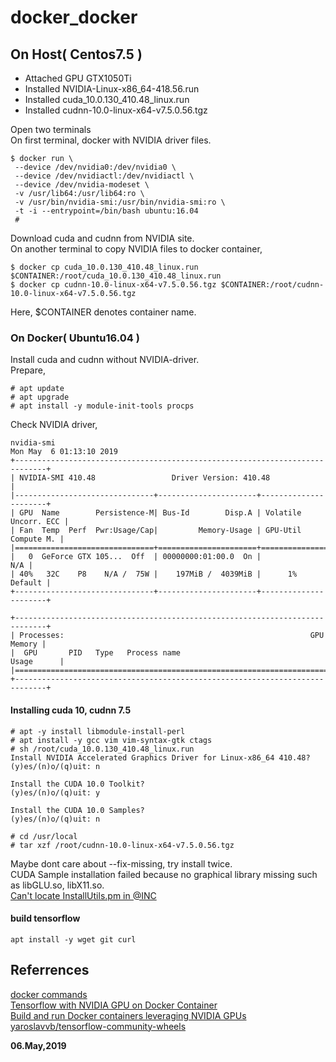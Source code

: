 # docker_docker

## On Host( Centos7.5 )  

- Attached  GPU GTX1050Ti  
- Installed NVIDIA-Linux-x86_64-418.56.run  
- Installed cuda_10.0.130_410.48_linux.run   
- Installed cudnn-10.0-linux-x64-v7.5.0.56.tgz  

Open two terminals  
On first terminal, docker with NVIDIA driver files.  
```
$ docker run \
 --device /dev/nvidia0:/dev/nvidia0 \
 --device /dev/nvidiactl:/dev/nvidiactl \
 --device /dev/nvidia-modeset \
 -v /usr/lib64:/usr/lib64:ro \
 -v /usr/bin/nvidia-smi:/usr/bin/nvidia-smi:ro \
 -t -i --entrypoint=/bin/bash ubuntu:16.04
 #
```

Download cuda and cudnn from NVIDIA site.  
On another terminal to copy NVIDIA files to docker container,  
```
$ docker cp cuda_10.0.130_410.48_linux.run     $CONTAINER:/root/cuda_10.0.130_410.48_linux.run
$ docker cp cudnn-10.0-linux-x64-v7.5.0.56.tgz $CONTAINER:/root/cudnn-10.0-linux-x64-v7.5.0.56.tgz
```
Here, $CONTAINER denotes container name.  

### On Docker( Ubuntu16.04 )

Install cuda and cudnn without NVIDIA-driver.  
Prepare,  
```
# apt update
# apt upgrade
# apt install -y module-init-tools procps
```
Check NVIDIA driver,  
```
nvidia-smi
Mon May  6 01:13:10 2019       
+-----------------------------------------------------------------------------+
| NVIDIA-SMI 410.48                 Driver Version: 410.48                    |
|-------------------------------+----------------------+----------------------+
| GPU  Name        Persistence-M| Bus-Id        Disp.A | Volatile Uncorr. ECC |
| Fan  Temp  Perf  Pwr:Usage/Cap|         Memory-Usage | GPU-Util  Compute M. |
|===============================+======================+======================|
|   0  GeForce GTX 105...  Off  | 00000000:01:00.0  On |                  N/A |
| 40%   32C    P8    N/A /  75W |    197MiB /  4039MiB |      1%      Default |
+-------------------------------+----------------------+----------------------+
                                                                               
+-----------------------------------------------------------------------------+
| Processes:                                                       GPU Memory |
|  GPU       PID   Type   Process name                             Usage      |
|=============================================================================|
+-----------------------------------------------------------------------------+
```

#### Installing cuda 10, cudnn 7.5  
```
# apt -y install libmodule-install-perl
# apt install -y gcc vim vim-syntax-gtk ctags
# sh /root/cuda_10.0.130_410.48_linux.run
Install NVIDIA Accelerated Graphics Driver for Linux-x86_64 410.48?
(y)es/(n)o/(q)uit: n

Install the CUDA 10.0 Toolkit?
(y)es/(n)o/(q)uit: y

Install the CUDA 10.0 Samples?
(y)es/(n)o/(q)uit: n

# cd /usr/local
# tar xzf /root/cudnn-10.0-linux-x64-v7.5.0.56.tgz
```
Maybe dont care about --fix-missing, try install twice.  
CUDA Sample installation failed because no graphical library missing such as libGLU.so, libX11.so.  
[Can't locate InstallUtils.pm in @INC](https://devtalk.nvidia.com/default/topic/983777/cuda-setup-and-installation/can-t-locate-installutils-pm-in-inc/)  

#### build tensorflow  
```
apt install -y wget git curl
```

## Referrences  

[docker commands](https://qiita.com/curseoff/items/a9e64ad01d673abb6866)  
[Tensorflow with NVIDIA GPU on Docker Container](http://memo.saitodev.com/home/tensorflow/nvidia_docker/)  
[Build and run Docker containers leveraging NVIDIA GPUs](https://github.com/NVIDIA/nvidia-docker)  
[yaroslavvb/tensorflow-community-wheels](https://github.com/yaroslavvb/tensorflow-community-wheels/issues/99)  

**06.May,2019**  
